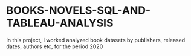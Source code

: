 # BOOKS-NOVELS-SQL-AND-TABLEAU-ANALYSIS
In this project, I worked analyzed book datasets by publishers, released dates, authors etc, for the period 2020
